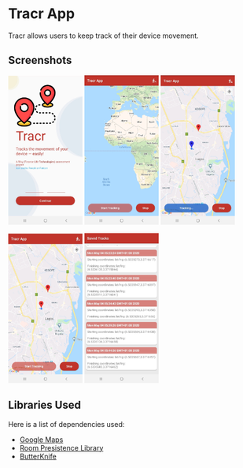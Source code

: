 # Tracr App

Tracr allows users to keep track of their device movement.


## Screenshots

<p align="start">
<img src="https://github.com/OlayinkaPeter/MoveTracr/blob/master/screenshots/tracr_app_one.jpg" width="30%">
<img src="https://github.com/OlayinkaPeter/MoveTracr/blob/master/screenshots/tracr_app_two.jpg" width="30%">
<img src="https://github.com/OlayinkaPeter/MoveTracr/blob/master/screenshots/tracr_app_three.jpg" width="30%">
</p>

<p align="start">
<img src="https://github.com/OlayinkaPeter/MoveTracr/blob/master/screenshots/tracr_app_four.jpg" width="30%">
<img src="https://github.com/OlayinkaPeter/MoveTracr/blob/master/screenshots/tracr_app_five.jpg" width="30%">
</p>


## Libraries Used
Here is a list of dependencies used:
- [Google Maps](https://developers.google.com/maps/documentation/android-sdk/intro)
- [Room Presistence Library](https://developer.android.com/topic/libraries/architecture/room)
- [ButterKnife](https://github.com/JakeWharton/butterknife)
